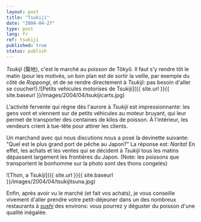 ```yaml
---
layout: post
title: "Tsukiji"
date: "2004-04-27"
type: post
lang: fr
ref: tsukiji
published: true
status: publish
---
```




_Tsukiji_ (築地), c'est le marché au poisson de Tôkyô. Il faut s'y rendre tôt le matin (pour les motivés, un bon plan est de sortir la veille, par exemple du côté de _Roppongi_, et de se rendre directement à _Tsukiji_: pas besoin d'aller se coucher!).![Petits vehicules motorises de Tsukiji]({{ site.url }}{{ site.baseurl }}/images/2004/04/tsukijicarts.jpg)

L'activité fervente qui règne dès l'aurore à _Tsukiji_ est impressionnante: les gens vont et viennent sur de petits véhicules au moteur bruyant, qui leur permet de transporter des centaines de kilos de poisson. À l'intérieur, les vendeurs crient à tue-tête pour attirer les clients.

Un marchand avec qui nous discutions nous a posé la devinette suivante: "Quel est le plus grand port de pêche au Japon?" La réponse est: _Narita_! En effet, les achats et les ventes qui se décident à _Tsukiji_ tous les matins dépassent largement les frontières du Japon. (Note: les poissons que transportent le bonhomme sur la photo sont des thons congelés)

![Thon, a Tsukiji]({{ site.url }}{{ site.baseurl }}/images/2004/04/tsukijitsuna.jpg)

Enfin, après avoir vu le marché (et fait vos achats), je vous conseille vivement d'aller prendre votre petit-déjeuner dans un des nombreux restaurants à _[sushi](http://www.japonophile.com/article_sushi_fr.html)_ des environs: vous pourrez y déguster du poisson d'une qualité inégalée.



